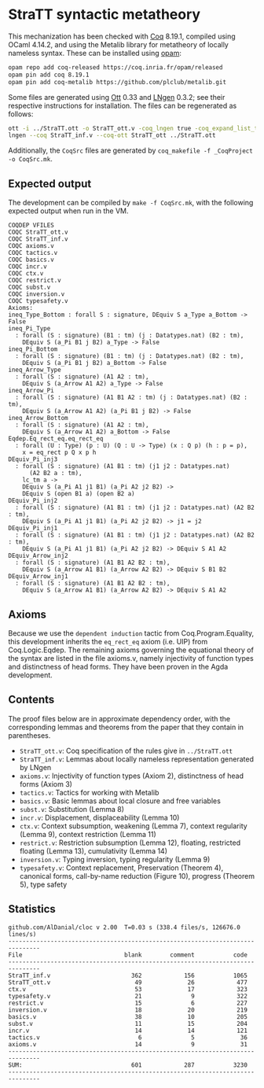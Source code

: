 # StraTT syntactic metatheory

This mechanization has been checked with [Coq](https://coq.inria.fr/) 8.19.1,
compiled using OCaml 4.14.2,
and using the Metalib library for metatheory of locally nameless syntax.
These can be installed using [opam](https://opam.ocaml.org/):

```sh
opam repo add coq-released https://coq.inria.fr/opam/released
opam pin add coq 8.19.1
opam pin add coq-metalib https://github.com/plclub/metalib.git
```

Some files are generated using [Ott](https://github.com/ott-lang/ott) 0.33
and [LNgen](https://github.com/plclub/lngen) 0.3.2;
see their respective instructions for installation.
The files can be regenerated as follows:

```sh
ott -i ../StraTT.ott -o StraTT_ott.v -coq_lngen true -coq_expand_list_types true
lngen --coq StraTT_inf.v --coq-ott StraTT_ott ../StraTT.ott
```

Additionally, the `CoqSrc` files are generated by `coq_makefile -f _CoqProject -o CoqSrc.mk`.

## Expected output

The development can be compiled by `make -f CoqSrc.mk`,
with the following expected output when run in the VM.

```coq
COQDEP VFILES
COQC StraTT_ott.v
COQC StraTT_inf.v
COQC axioms.v
COQC tactics.v
COQC basics.v
COQC incr.v
COQC ctx.v
COQC restrict.v
COQC subst.v
COQC inversion.v
COQC typesafety.v
Axioms:
ineq_Type_Bottom : forall S : signature, DEquiv S a_Type a_Bottom -> False
ineq_Pi_Type
  : forall (S : signature) (B1 : tm) (j : Datatypes.nat) (B2 : tm),
    DEquiv S (a_Pi B1 j B2) a_Type -> False
ineq_Pi_Bottom
  : forall (S : signature) (B1 : tm) (j : Datatypes.nat) (B2 : tm),
    DEquiv S (a_Pi B1 j B2) a_Bottom -> False
ineq_Arrow_Type
  : forall (S : signature) (A1 A2 : tm),
    DEquiv S (a_Arrow A1 A2) a_Type -> False
ineq_Arrow_Pi
  : forall (S : signature) (A1 B1 A2 : tm) (j : Datatypes.nat) (B2 : tm),
    DEquiv S (a_Arrow A1 A2) (a_Pi B1 j B2) -> False
ineq_Arrow_Bottom
  : forall (S : signature) (A1 A2 : tm),
    DEquiv S (a_Arrow A1 A2) a_Bottom -> False
Eqdep.Eq_rect_eq.eq_rect_eq
  : forall (U : Type) (p : U) (Q : U -> Type) (x : Q p) (h : p = p),
    x = eq_rect p Q x p h
DEquiv_Pi_inj3
  : forall (S : signature) (A1 B1 : tm) (j1 j2 : Datatypes.nat)
      (A2 B2 a : tm),
    lc_tm a ->
    DEquiv S (a_Pi A1 j1 B1) (a_Pi A2 j2 B2) ->
    DEquiv S (open B1 a) (open B2 a)
DEquiv_Pi_inj2
  : forall (S : signature) (A1 B1 : tm) (j1 j2 : Datatypes.nat) (A2 B2 : tm),
    DEquiv S (a_Pi A1 j1 B1) (a_Pi A2 j2 B2) -> j1 = j2
DEquiv_Pi_inj1
  : forall (S : signature) (A1 B1 : tm) (j1 j2 : Datatypes.nat) (A2 B2 : tm),
    DEquiv S (a_Pi A1 j1 B1) (a_Pi A2 j2 B2) -> DEquiv S A1 A2
DEquiv_Arrow_inj2
  : forall (S : signature) (A1 B1 A2 B2 : tm),
    DEquiv S (a_Arrow A1 B1) (a_Arrow A2 B2) -> DEquiv S B1 B2
DEquiv_Arrow_inj1
  : forall (S : signature) (A1 B1 A2 B2 : tm),
    DEquiv S (a_Arrow A1 B1) (a_Arrow A2 B2) -> DEquiv S A1 A2
```

## Axioms

Because we use the `dependent induction` tactic from Coq.Program.Equality,
this development inherits the `eq_rect_eq` axiom (i.e. UIP) from Coq.Logic.Eqdep.
The remaining axioms governing the equational theory of the syntax are listed in the file axioms.v,
namely injectivity of function types and distinctness of head forms.
They have been proven in the Agda development.

## Contents

The proof files below are in approximate dependency order,
with the corresponding lemmas and theorems from the paper
that they contain in parentheses.

* `StraTT_ott.v`: Coq specification of the rules give in `../StraTT.ott`
* `StraTT_inf.v`: Lemmas about locally nameless representation generated by LNgen
* `axioms.v`: Injectivity of function types (Axiom 2),
  distinctness of head forms (Axiom 3)
* `tactics.v`: Tactics for working with Metalib
* `basics.v`: Basic lemmas about local closure and free variables
* `subst.v`: Substitution (Lemma 8)
* `incr.v`: Displacement, displaceability (Lemma 10)
* `ctx.v`: Context subsumption, weakening (Lemma 7),
  context regularity (Lemma 9), context restriction (Lemma 11)
* `restrict.v`: Restriction subsumption (Lemma 12), floating,
  restricted floating (Lemma 13), cumulativity (Lemma 14)
* `inversion.v`: Typing inversion, typing regularity (Lemma 9)
* `typesafety.v`: Context replacement, Preservation (Theorem 4), canonical forms,
  call-by-name reduction (Figure 10), progress (Theorem 5), type safety

## Statistics

```
github.com/AlDanial/cloc v 2.00  T=0.03 s (338.4 files/s, 126676.0 lines/s)
-------------------------------------------------------------------------------
File                             blank        comment           code
-------------------------------------------------------------------------------
StraTT_inf.v                       362            156           1065
StraTT_ott.v                        49             26            477
ctx.v                               53             17            323
typesafety.v                        21              9            322
restrict.v                          15              6            227
inversion.v                         18             20            219
basics.v                            38             10            205
subst.v                             11             15            204
incr.v                              14             14            121
tactics.v                            6              5             36
axioms.v                            14              9             31
-------------------------------------------------------------------------------
SUM:                               601            287           3230
-------------------------------------------------------------------------------
```
